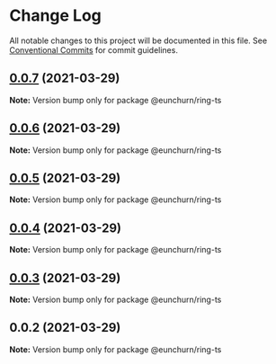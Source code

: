 # Change Log

All notable changes to this project will be documented in this file.
See [Conventional Commits](https://conventionalcommits.org) for commit guidelines.

## [0.0.7](https://github.com/eunchurn/ts-utils/compare/@eunchurn/ring-ts@0.0.6...@eunchurn/ring-ts@0.0.7) (2021-03-29)

**Note:** Version bump only for package @eunchurn/ring-ts





## [0.0.6](https://github.com/eunchurn/ts-utils/compare/@eunchurn/ring-ts@0.0.5...@eunchurn/ring-ts@0.0.6) (2021-03-29)

**Note:** Version bump only for package @eunchurn/ring-ts





## [0.0.5](https://github.com/eunchurn/ts-utils/compare/@eunchurn/ring-ts@0.0.4...@eunchurn/ring-ts@0.0.5) (2021-03-29)

**Note:** Version bump only for package @eunchurn/ring-ts





## [0.0.4](https://github.com/eunchurn/ts-utils/compare/@eunchurn/ring-ts@0.0.3...@eunchurn/ring-ts@0.0.4) (2021-03-29)

**Note:** Version bump only for package @eunchurn/ring-ts





## [0.0.3](https://github.com/eunchurn/ts-utils/compare/@eunchurn/ring-ts@0.0.2...@eunchurn/ring-ts@0.0.3) (2021-03-29)

**Note:** Version bump only for package @eunchurn/ring-ts





## 0.0.2 (2021-03-29)

**Note:** Version bump only for package @eunchurn/ring-ts
